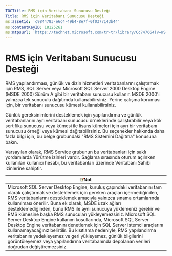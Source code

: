 ```yaml
---
TOCTitle: RMS için Veritabanı Sunucusu Desteği
Title: RMS için Veritabanı Sunucusu Desteği
ms:assetid: 'c9844783-e6c4-49b4-8e7f-0f0377143b44'
ms:contentKeyID: 18125261
ms:mtpsurl: 'https://technet.microsoft.com/tr-tr/library/Cc747664(v=WS.10)'
---
```


RMS için Veritabanı Sunucusu Desteği
====================================

RMS yapılandırması, günlük ve dizin hizmetleri veritabanlarını çalıştırmak için RMS, SQL Server veya Microsoft SQL Server 2000 Desktop Engine (MSDE 2000) Sürüm A gibi bir veritabanı sunucusu kullanır. MSDE 2000'i yalnızca tek sunuculu dağıtımda kullanabilirsiniz. Yerine çalışma koruması için, bir veritabanı sunucusu kümesi kullanabilirsiniz.

Günlük gereksinimlerini desteklemek için yapılandırma ve günlük veritabanlarını ayrı veritabanı sunucusu örneklerinde çalıştırabilir veya kök sertifika sunucusu veya kümesi ile lisans kümeleri için ayrı bir veritabanı sunucusu örneği veya kümesi dağıtabilirsiniz. Bu seçenekler hakkında daha fazla bilgi için, bu belge grubundaki "RMS Sistemini Dağıtma" konusuna bakın.

Varsayılan olarak, RMS Service grubunun bu veritabanları için saklı yordamlarda Yürütme izinleri vardır. Sağlama sırasında oturum açılırken kullanılan kullanıcı hesabı, bu veritabanları üzerinde Veritabanı Sahibi izinlerine sahiptir.

| ![](images/Cc747664.note(WS.10).gif)Not                                                                                                                                                                                                                                                                                                                                                                                                                                                                                                                                                                                                                                                                                                                                   |
|--------------------------------------------------------------------------------------------------------------------------------------------------------------------------------------------------------------------------------------------------------------------------------------------------------------------------------------------------------------------------------------------------------------------------------------------------------------------------------------------------------------------------------------------------------------------------------------------------------------------------------------------------------------------------------------------------------------------------------------------------------------------------------------------------------|
| Microsoft SQL Server Desktop Engine, kuruluş çapındaki veritabanını tam olarak çalıştırmak ve desteklemek için gereken araçları içermediğinden, RMS veritabanlarını desteklemek amacıyla yalnızca sınama ortamlarında kullanılması önerilir. Buna ek olarak, MSDE uzak ağları desteklemediğinden, bunu RMS ile aynı sunucuya yüklemeniz gerekir ve RMS kümesine başka RMS sunucuları yükleyemezsiniz. Microsoft SQL Server Desktop Engine kullanım koşullarında, Microsoft SQL Server Desktop Engine veritabanını denetlemek için SQL Server istemci araçlarını kullanamayacağınız belirtilir. Bu kısıtlama nedeniyle, RMS yapılandırma veritabanını yedekleyemez ve geri yükleyemez, günlük bilgilerini görüntüleyemez veya yapılandırma veritabanında depolanan verileri doğrudan değiştiremezsiniz. |
